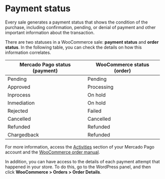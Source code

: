 # Payment status

Every sale generates a payment status that shows the condition of the purchase, including confirmation, pending, or denial of payment and other important information about the transaction.

There are two statuses in a WooCommerce sale: **payment status** and **order status**. In the following table, you can check the details on how this information correlates.

| Mercado Pago status (payment) | WooCommerce status (order) |
|---|---|
| Pending | Pending |
| Approved | Processing |
| Inprocess | On hold |
| Inmediation | On hold|
| Rejected | Failed |
| Cancelled | Cancelled |
| Refunded | Refunded |
| Chargedback| Refunded|

For more information, access the [Activities](https://www.mercadopago[FAKER][URL][DOMAIN]/activities) section of your Mercado Pago account and the [WooCommerce order manual](https://docs.woocommerce.com/document/managing-orders/).

In addition, you can have access to the details of each payment attempt that happened in your store. To do this, go to the WordPress panel, and then click **WooCommerce > Orders > Order Details**.

